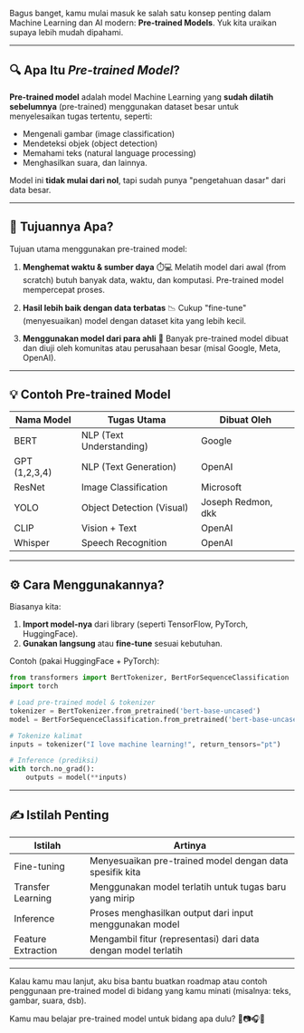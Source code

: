 Bagus banget, kamu mulai masuk ke salah satu konsep penting dalam Machine Learning dan AI modern: **Pre-trained Models**. Yuk kita uraikan supaya lebih mudah dipahami.

---

## 🔍 Apa Itu *Pre-trained Model*?

**Pre-trained model** adalah model Machine Learning yang **sudah dilatih sebelumnya** (pre-trained) menggunakan dataset besar untuk menyelesaikan tugas tertentu, seperti:

* Mengenali gambar (image classification)
* Mendeteksi objek (object detection)
* Memahami teks (natural language processing)
* Menghasilkan suara, dan lainnya.

Model ini **tidak mulai dari nol**, tapi sudah punya "pengetahuan dasar" dari data besar.

---

## 🎯 Tujuannya Apa?

Tujuan utama menggunakan pre-trained model:

1. **Menghemat waktu & sumber daya** ⏱️💻
   Melatih model dari awal (from scratch) butuh banyak data, waktu, dan komputasi. Pre-trained model mempercepat proses.

2. **Hasil lebih baik dengan data terbatas** 📉
   Cukup "fine-tune" (menyesuaikan) model dengan dataset kita yang lebih kecil.

3. **Menggunakan model dari para ahli** 🧠
   Banyak pre-trained model dibuat dan diuji oleh komunitas atau perusahaan besar (misal Google, Meta, OpenAI).

---

## 💡 Contoh Pre-trained Model

| Nama Model    | Tugas Utama               | Dibuat Oleh        |
| ------------- | ------------------------- | ------------------ |
| BERT          | NLP (Text Understanding)  | Google             |
| GPT (1,2,3,4) | NLP (Text Generation)     | OpenAI             |
| ResNet        | Image Classification      | Microsoft          |
| YOLO          | Object Detection (Visual) | Joseph Redmon, dkk |
| CLIP          | Vision + Text             | OpenAI             |
| Whisper       | Speech Recognition        | OpenAI             |

---

## ⚙️ Cara Menggunakannya?

Biasanya kita:

1. **Import model-nya** dari library (seperti TensorFlow, PyTorch, HuggingFace).
2. **Gunakan langsung** atau **fine-tune** sesuai kebutuhan.

Contoh (pakai HuggingFace + PyTorch):

```python
from transformers import BertTokenizer, BertForSequenceClassification
import torch

# Load pre-trained model & tokenizer
tokenizer = BertTokenizer.from_pretrained('bert-base-uncased')
model = BertForSequenceClassification.from_pretrained('bert-base-uncased')

# Tokenize kalimat
inputs = tokenizer("I love machine learning!", return_tensors="pt")

# Inference (prediksi)
with torch.no_grad():
    outputs = model(**inputs)
```

---

## ✍️ Istilah Penting

| Istilah            | Artinya                                                        |
| ------------------ | -------------------------------------------------------------- |
| Fine-tuning        | Menyesuaikan pre-trained model dengan data spesifik kita       |
| Transfer Learning  | Menggunakan model terlatih untuk tugas baru yang mirip         |
| Inference          | Proses menghasilkan output dari input menggunakan model        |
| Feature Extraction | Mengambil fitur (representasi) dari data dengan model terlatih |

---

Kalau kamu mau lanjut, aku bisa bantu buatkan roadmap atau contoh penggunaan pre-trained model di bidang yang kamu minati (misalnya: teks, gambar, suara, dsb).

Kamu mau belajar pre-trained model untuk bidang apa dulu? 🤖📷🎧📄
